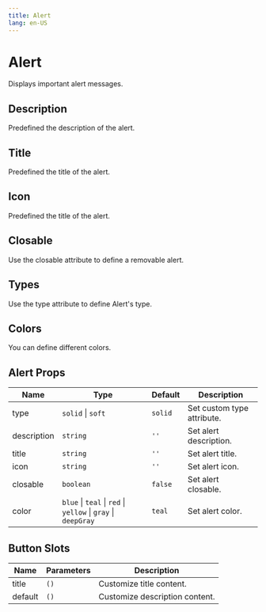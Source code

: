 ```yaml
---
title: Alert
lang: en-US
---
```


# Alert

Displays important alert messages.

## Description

Predefined the description of the alert.

<demo src="../example/alert/description.vue"></demo>

## Title

Predefined the title of the alert.

<demo src="../example/alert/title.vue"></demo>

## Icon

Predefined the title of the alert.

<demo src="../example/alert/icon.vue"></demo>

## Closable

Use the closable attribute to define a removable alert.

<demo src="../example/alert/closable.vue"></demo>

## Types

Use the type attribute to define Alert's type.

<demo src="../example/alert/types.vue"></demo>

## Colors

You can define different colors.

<demo src="../example/alert/colors.vue"></demo>

## Alert Props

| Name        | Type                                                           | Default   | Description                |
| ----------- | -------------------------------------------------------------- | --------- | -------------------------- |
| type        | `solid` \| `soft`                                              | `solid`   | Set custom type attribute. |
| description | `string`                                                       | `''`      | Set alert description.     |
| title       | `string`                                                       | `''`      | Set alert title.           |
| icon        | `string`                                                       | `''`      | Set alert icon.            |
| closable    | `boolean`                                                      | `false`   | Set alert closable.        |
| color       | `blue` \| `teal` \| `red` \| `yellow` \| `gray` \| `deepGray`  | `teal`    | Set alert color.           |

## Button Slots

| Name    | Parameters | Description                    |
| ------- | ---------- | ------------------------------ |
| title   | `()`       | Customize title content.       |
| default | `()`       | Customize description content. |

